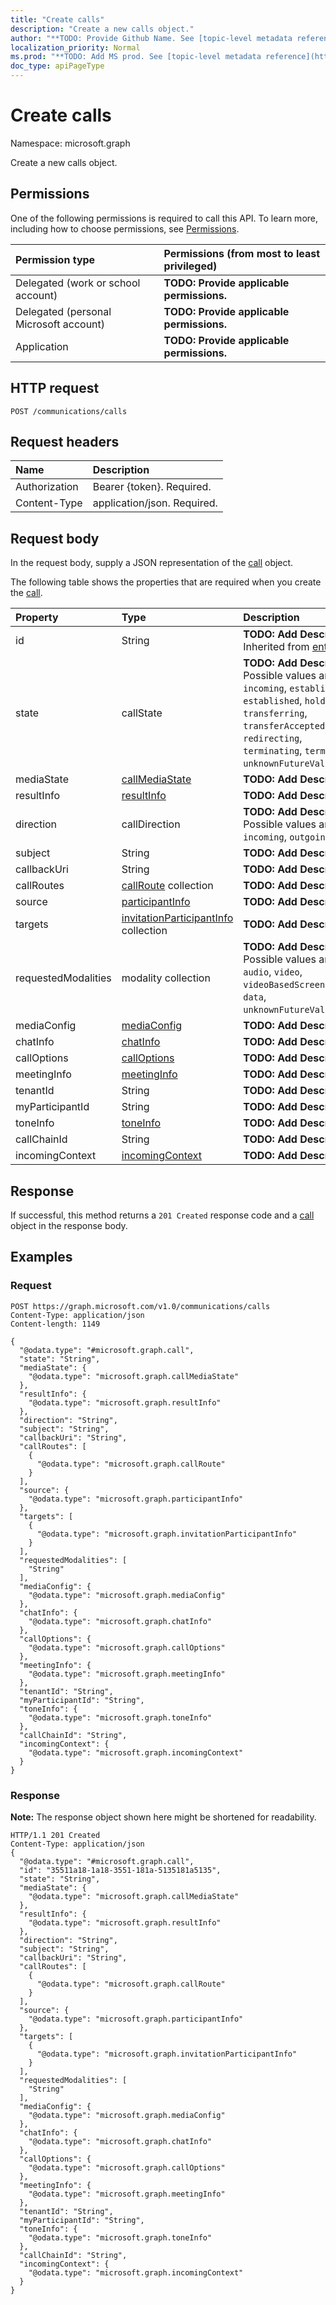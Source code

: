 ```yaml
---
title: "Create calls"
description: "Create a new calls object."
author: "**TODO: Provide Github Name. See [topic-level metadata reference](https://msgo.azurewebsites.net/add/document/guidelines/metadata.html#topic-level-metadata)**"
localization_priority: Normal
ms.prod: "**TODO: Add MS prod. See [topic-level metadata reference](https://msgo.azurewebsites.net/add/document/guidelines/metadata.html#topic-level-metadata)**"
doc_type: apiPageType
---
```


# Create calls

Namespace: microsoft.graph

Create a new calls object.

## Permissions
One of the following permissions is required to call this API. To learn more, including how to choose permissions, see [Permissions](/concepts/permissions-reference.md).

|Permission type|Permissions (from most to least privileged)|
|:---|:---|
|Delegated (work or school account)|**TODO: Provide applicable permissions.**|
|Delegated (personal Microsoft account)|**TODO: Provide applicable permissions.**|
|Application|**TODO: Provide applicable permissions.**|

## HTTP request

<!-- {
  "blockType": "ignored"
}
-->
``` http
POST /communications/calls
```

## Request headers
|Name|Description|
|:---|:---|
|Authorization|Bearer {token}. Required.|
|Content-Type|application/json. Required.|

## Request body
In the request body, supply a JSON representation of the [call](../resources/call.md) object.

The following table shows the properties that are required when you create the [call](../resources/call.md).

|Property|Type|Description|
|:---|:---|:---|
|id|String|**TODO: Add Description** Inherited from [entity](../resources/entity.md)|
|state|callState|**TODO: Add Description**. Possible values are: `incoming`, `establishing`, `established`, `hold`, `transferring`, `transferAccepted`, `redirecting`, `terminating`, `terminated`, `unknownFutureValue`.|
|mediaState|[callMediaState](../resources/callmediastate.md)|**TODO: Add Description**|
|resultInfo|[resultInfo](../resources/resultinfo.md)|**TODO: Add Description**|
|direction|callDirection|**TODO: Add Description**. Possible values are: `incoming`, `outgoing`.|
|subject|String|**TODO: Add Description**|
|callbackUri|String|**TODO: Add Description**|
|callRoutes|[callRoute](../resources/callroute.md) collection|**TODO: Add Description**|
|source|[participantInfo](../resources/participantinfo.md)|**TODO: Add Description**|
|targets|[invitationParticipantInfo](../resources/invitationparticipantinfo.md) collection|**TODO: Add Description**|
|requestedModalities|modality collection|**TODO: Add Description**. Possible values are: `audio`, `video`, `videoBasedScreenSharing`, `data`, `unknownFutureValue`.|
|mediaConfig|[mediaConfig](../resources/mediaconfig.md)|**TODO: Add Description**|
|chatInfo|[chatInfo](../resources/chatinfo.md)|**TODO: Add Description**|
|callOptions|[callOptions](../resources/calloptions.md)|**TODO: Add Description**|
|meetingInfo|[meetingInfo](../resources/meetinginfo.md)|**TODO: Add Description**|
|tenantId|String|**TODO: Add Description**|
|myParticipantId|String|**TODO: Add Description**|
|toneInfo|[toneInfo](../resources/toneinfo.md)|**TODO: Add Description**|
|callChainId|String|**TODO: Add Description**|
|incomingContext|[incomingContext](../resources/incomingcontext.md)|**TODO: Add Description**|



## Response

If successful, this method returns a `201 Created` response code and a [call](../resources/call.md) object in the response body.

## Examples

### Request
<!-- {
  "blockType": "request",
  "name": "create_call_from_"
}
-->
``` http
POST https://graph.microsoft.com/v1.0/communications/calls
Content-Type: application/json
Content-length: 1149

{
  "@odata.type": "#microsoft.graph.call",
  "state": "String",
  "mediaState": {
    "@odata.type": "microsoft.graph.callMediaState"
  },
  "resultInfo": {
    "@odata.type": "microsoft.graph.resultInfo"
  },
  "direction": "String",
  "subject": "String",
  "callbackUri": "String",
  "callRoutes": [
    {
      "@odata.type": "microsoft.graph.callRoute"
    }
  ],
  "source": {
    "@odata.type": "microsoft.graph.participantInfo"
  },
  "targets": [
    {
      "@odata.type": "microsoft.graph.invitationParticipantInfo"
    }
  ],
  "requestedModalities": [
    "String"
  ],
  "mediaConfig": {
    "@odata.type": "microsoft.graph.mediaConfig"
  },
  "chatInfo": {
    "@odata.type": "microsoft.graph.chatInfo"
  },
  "callOptions": {
    "@odata.type": "microsoft.graph.callOptions"
  },
  "meetingInfo": {
    "@odata.type": "microsoft.graph.meetingInfo"
  },
  "tenantId": "String",
  "myParticipantId": "String",
  "toneInfo": {
    "@odata.type": "microsoft.graph.toneInfo"
  },
  "callChainId": "String",
  "incomingContext": {
    "@odata.type": "microsoft.graph.incomingContext"
  }
}
```


### Response
**Note:** The response object shown here might be shortened for readability.
<!-- {
  "blockType": "response",
  "truncated": true,
  "@odata.type": "microsoft.graph.call"
}
-->
``` http
HTTP/1.1 201 Created
Content-Type: application/json
{
  "@odata.type": "#microsoft.graph.call",
  "id": "35511a18-1a18-3551-181a-5135181a5135",
  "state": "String",
  "mediaState": {
    "@odata.type": "microsoft.graph.callMediaState"
  },
  "resultInfo": {
    "@odata.type": "microsoft.graph.resultInfo"
  },
  "direction": "String",
  "subject": "String",
  "callbackUri": "String",
  "callRoutes": [
    {
      "@odata.type": "microsoft.graph.callRoute"
    }
  ],
  "source": {
    "@odata.type": "microsoft.graph.participantInfo"
  },
  "targets": [
    {
      "@odata.type": "microsoft.graph.invitationParticipantInfo"
    }
  ],
  "requestedModalities": [
    "String"
  ],
  "mediaConfig": {
    "@odata.type": "microsoft.graph.mediaConfig"
  },
  "chatInfo": {
    "@odata.type": "microsoft.graph.chatInfo"
  },
  "callOptions": {
    "@odata.type": "microsoft.graph.callOptions"
  },
  "meetingInfo": {
    "@odata.type": "microsoft.graph.meetingInfo"
  },
  "tenantId": "String",
  "myParticipantId": "String",
  "toneInfo": {
    "@odata.type": "microsoft.graph.toneInfo"
  },
  "callChainId": "String",
  "incomingContext": {
    "@odata.type": "microsoft.graph.incomingContext"
  }
}
```

